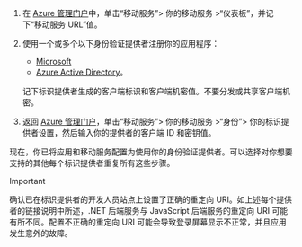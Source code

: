 
1. 在 [Azure 管理门户](https://manage.windowsazure.cn/)中，单击“移动服务”> 你的移动服务 >“仪表板”，并记下“移动服务 URL”值。

2. 使用一个或多个以下身份验证提供者注册你的应用程序：
    * [Microsoft](../articles/mobile-services/mobile-services-how-to-register-microsoft-authentication.md)
    * [Azure Active Directory](../articles/mobile-services/mobile-services-how-to-register-active-directory-authentication.md)。 

    记下标识提供者生成的客户端标识和客户端机密值。不要分发或共享客户端机密。

3. 返回 [Azure 管理门户](https://manage.windowsazure.cn/)，单击“移动服务”> 你的移动服务 >“身份”> 你的标识提供者设置，然后输入你的提供者的客户端 ID 和密钥值。 

现在，你已将应用和移动服务配置为使用你的身份验证提供者。可以选择对你想要支持的其他每个标识提供者重复所有这些步骤。

> [!IMPORTANT]
>确认已在标识提供者的开发人员站点上设置了正确的重定向 URI。如上述每个提供者的链接说明中所述，.NET 后端服务与 JavaScript 后端服务的重定向 URI 可能有所不同。配置不正确的重定向 URI 可能会导致登录屏幕显示不正常，并且应用发生意外的故障。

<!---HONumber=Mooncake_0118_2016-->